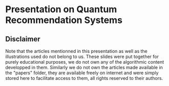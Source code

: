 # Presentation on Quantum Recommendation Systems

## Disclaimer
Note that the articles mentionned in this presentation as well as the illustrations used do not belong to us. These slides were put together for purely educational purposes, we do not own any of the algorithmic content developped in them.
Similarly we do not own the articles made available in the "papers" folder, they are available freely on internet and were simply stored here to facilitate access to them, all rights reserved to their authors.

